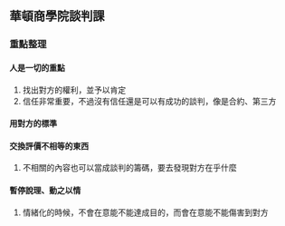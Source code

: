 ## 華頓商學院談判課
### 重點整理
#### 人是一切的重點
1. 找出對方的權利，並予以肯定
2. 信任非常重要，不過沒有信任還是可以有成功的談判，像是合約、第三方

#### 用對方的標準

#### 交換評價不相等的東西
1. 不相關的內容也可以當成談判的籌碼，要去發現對方在乎什麼

#### 暫停說理、動之以情
1. 情緒化的時候，不會在意能不能達成目的，而會在意能不能傷害到對方
